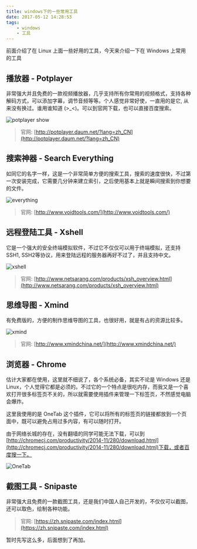 ```yaml
---
title: windows下的一些常用工具
date: 2017-05-12 14:28:53
tags:
    - windows
    - 工具
---
```


前面介绍了在 Linux 上面一些好用的工具，今天来介绍一下在 Windows 上常用的工具

## 播放器 - Potplayer 

非常强大并且免费的一款视频播放器，几乎支持所有你常用的视频格式，支持各种解码方式，可以添加字幕，调节音频等等。个人感觉非常好使，一直用的是它, 从来没有换过。谁用谁知道 (>_<)。可以到官网下载，也可以直接百度搜索。

![potplayer show](http://7xo1su.com1.z0.glb.clouddn.com/potplayer.png)

> 官网: [http://potplayer.daum.net/?lang=zh_CN](http://potplayer.daum.net/?lang=zh_CN)

## 搜索神器 - Search Everything

如同它的名字一样，这是一个非常简单方便的搜索工具，搜索的速度很快，不过第一次安装完成，它需要几分钟来建立索引，之后使用基本上就是瞬间搜索到你想要的文件。

![everything](http://7xo1su.com1.z0.glb.clouddn.com/everythings.png)

> 官网: [http://www.voidtools.com/](http://www.voidtools.com/)

## 远程登陆工具 - Xshell

它是一个强大的安全终端模拟软件，不过它不仅仅可以用于终端模拟，还支持SSH1, SSH2等协议，用来登陆远程的服务器再好不过了，并且支持中文。

![xshell](http://7xo1su.com1.z0.glb.clouddn.com/xshell.png)

> 官网: [http://www.netsarang.com/products/xsh_overview.html](http://www.netsarang.com/products/xsh_overview.html)

## 思维导图 - Xmind

有免费版的，方便的制作思维导图的工具，也很好用，就是有占的资源比较多。

![xmind](http://7xo1su.com1.z0.glb.clouddn.com/Xmind.png)

> 官网: [http://www.xmindchina.net/](http://www.xmindchina.net/)


## 浏览器 - Chrome

估计大家都在使用，这里就不细说了，各个系统必备，其实不论是 Windows 还是 Linux，个人觉得它都是必须的。不过它的一个特点是很吃内存，而我又是一个喜欢打开很多标签页不关的，所以就需要使用插件来管理一下标签页，不然感觉电脑会爆炸。

这里我使用的是 OneTab 这个插件，它可以将所有的标签页的链接都放到一个页面中，既可以避免占用过多内容，有可以随时打开。

由于网络长城的存在，没有翻墙的同学可能无法下载，可以到[http://chromecj.com/productivity/2014-11/280/download.html](http://chromecj.com/productivity/2014-11/280/download.html)下载，或者百度搜一下。

![OneTab](http://7xo1su.com1.z0.glb.clouddn.com/OneTab.png)

## 截图工具 - Snipaste 

非常强大且免费的一款截图工具，还是我们中国人自己开发的，不仅仅可以截图，还可以取色，绘制各种功能。



> 官网: [https://zh.snipaste.com/index.html](https://zh.snipaste.com/index.html)


暂时先写这么多，后面想到了再加。


